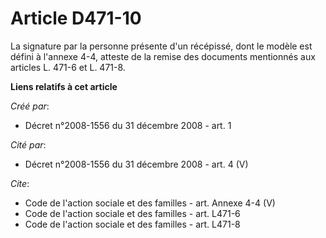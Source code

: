 # Article D471-10

La signature par la personne présente d'un récépissé, dont le modèle est défini à l'annexe 4-4, atteste de la remise des
documents mentionnés aux articles L. 471-6 et L. 471-8.

**Liens relatifs à cet article**

_Créé par_:

  - Décret n°2008-1556 du 31 décembre 2008 - art. 1

_Cité par_:

  - Décret n°2008-1556 du 31 décembre 2008 - art. 4 (V)

_Cite_:

  - Code de l'action sociale et des familles - art. Annexe 4-4 (V)
  - Code de l'action sociale et des familles - art. L471-6
  - Code de l'action sociale et des familles - art. L471-8
